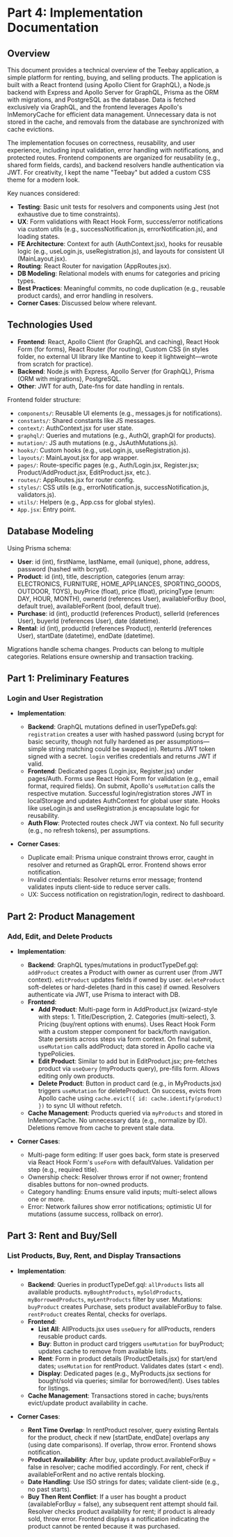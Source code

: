# Part 4: Implementation Documentation

## Overview

This document provides a technical overview of the Teebay application, a simple platform for renting, buying, and selling products. The application is built with a React frontend (using Apollo Client for GraphQL), a Node.js backend with Express and Apollo Server for GraphQL, Prisma as the ORM with migrations, and PostgreSQL as the database. Data is fetched exclusively via GraphQL, and the frontend leverages Apollo's InMemoryCache for efficient data management. Unnecessary data is not stored in the cache, and removals from the database are synchronized with cache evictions.

The implementation focuses on correctness, reusability, and user experience, including input validation, error handling with notifications, and protected routes. Frontend components are organized for reusability (e.g., shared form fields, cards), and backend resolvers handle authentication via JWT. For creativity, I kept the name "Teebay" but added a custom CSS theme for a modern look.

Key nuances considered:
- **Testing**: Basic unit tests for resolvers and components using Jest (not exhaustive due to time constraints).
- **UX**: Form validations with React Hook Form, success/error notifications via custom utils (e.g., successNotification.js, errorNotification.js), and loading states.
- **FE Architecture**: Context for auth (AuthContext.jsx), hooks for reusable logic (e.g., useLogin.js, useRegistration.js), and layouts for consistent UI (MainLayout.jsx).
- **Routing**: React Router for navigation (AppRoutes.jsx).
- **DB Modeling**: Relational models with enums for categories and pricing types.
- **Best Practices**: Meaningful commits, no code duplication (e.g., reusable product cards), and error handling in resolvers.
- **Corner Cases**: Discussed below where relevant.

## Technologies Used

- **Frontend**: React, Apollo Client (for GraphQL and caching), React Hook Form (for forms), React Router (for routing), Custom CSS (in styles folder, no external UI library like Mantine to keep it lightweight—wrote from scratch for practice).
- **Backend**: Node.js with Express, Apollo Server (for GraphQL), Prisma (ORM with migrations), PostgreSQL.
- **Other**: JWT for auth, Date-fns for date handling in rentals.

Frontend folder structure:
- `components/`: Reusable UI elements (e.g., messages.js for notifications).
- `constants/`: Shared constants like JS messages.
- `context/`: AuthContext.jsx for user state.
- `graphql/`: Queries and mutations (e.g., AuthQl, graphQl for products).
- `mutation/`: JS auth mutations (e.g., JsAuthMutations.js).
- `hooks/`: Custom hooks (e.g., useLogin.js, useRegistration.js).
- `layouts/`: MainLayout.jsx for app wrapper.
- `pages/`: Route-specific pages (e.g., Auth/Login.jsx, Register.jsx; Product/AddProduct.jsx, EditProduct.jsx, etc.).
- `routes/`: AppRoutes.jsx for router config.
- `styles/`: CSS utils (e.g., errorNotification.js, successNotification.js, validators.js).
- `utils/`: Helpers (e.g., App.css for global styles).
- `App.jsx`: Entry point.

## Database Modeling

Using Prisma schema:
- **User**: id (int), firstName, lastName, email (unique), phone, address, password (hashed with bcrypt).
- **Product**: id (int), title, description, categories (enum array: ELECTRONICS, FURNITURE, HOME_APPLIANCES, SPORTING_GOODS, OUTDOOR, TOYS), buyPrice (float), price (float), pricingType (enum: DAY, HOUR, MONTH), ownerId (references User), availableForBuy (bool, default true), availableForRent (bool, default true).
- **Purchase**: id (int), productId (references Product), sellerId (references User), buyerId (references User), date (datetime).
- **Rental**: id (int), productId (references Product), renterId (references User), startDate (datetime), endDate (datetime).

Migrations handle schema changes. Products can belong to multiple categories. Relations ensure ownership and transaction tracking.

## Part 1: Preliminary Features

### Login and User Registration

- **Implementation**:
  - **Backend**: GraphQL mutations defined in userTypeDefs.gql: `registration` creates a user with hashed password (using bcrypt for basic security, though not fully hardened as per assumptions—simple string matching could be swapped in). Returns JWT token signed with a secret. `login` verifies credentials and returns JWT if valid.
  - **Frontend**: Dedicated pages (Login.jsx, Register.jsx) under pages/Auth. Forms use React Hook Form for validation (e.g., email format, required fields). On submit, Apollo's `useMutation` calls the respective mutation. Successful login/registration stores JWT in localStorage and updates AuthContext for global user state. Hooks like useLogin.js and useRegistration.js encapsulate logic for reusability.
  - **Auth Flow**: Protected routes check JWT via context. No full security (e.g., no refresh tokens), per assumptions.

- **Corner Cases**:
  - Duplicate email: Prisma unique constraint throws error, caught in resolver and returned as GraphQL error. Frontend shows error notification.
  - Invalid credentials: Resolver returns error message; frontend validates inputs client-side to reduce server calls.
  - UX: Success notification on registration/login, redirect to dashboard.

## Part 2: Product Management

### Add, Edit, and Delete Products

- **Implementation**:
  - **Backend**: GraphQL types/mutations in productTypeDef.gql: `addProduct` creates a Product with owner as current user (from JWT context). `editProduct` updates fields if owned by user. `deleteProduct` soft-deletes or hard-deletes (hard in this case) if owned. Resolvers authenticate via JWT, use Prisma to interact with DB.
  - **Frontend**: 
    - **Add Product**: Multi-page form in AddProduct.jsx (wizard-style with steps: 1. Title/Description, 2. Categories (multi-select), 3. Pricing (buy/rent options with enums). Uses React Hook Form with a custom stepper component for back/forth navigation. State persists across steps via form context. On final submit, `useMutation` calls addProduct; data stored in Apollo cache via typePolicies.
    - **Edit Product**: Similar to add but in EditProduct.jsx; pre-fetches product via `useQuery` (myProducts query), pre-fills form. Allows editing only own products.
    - **Delete Product**: Button in product card (e.g., in MyProducts.jsx) triggers `useMutation` for deleteProduct. On success, evicts from Apollo cache using `cache.evict({ id: cache.identify(product) })` to sync UI without refetch.
  - **Cache Management**: Products queried via `myProducts` and stored in InMemoryCache. No unnecessary data (e.g., normalize by ID). Deletions remove from cache to prevent stale data.

- **Corner Cases**:
  - Multi-page form editing: If user goes back, form state is preserved via React Hook Form's `useForm` with defaultValues. Validation per step (e.g., required title).
  - Ownership check: Resolver throws error if not owner; frontend disables buttons for non-owned products.
  - Category handling: Enums ensure valid inputs; multi-select allows one or more.
  - Error: Network failures show error notifications; optimistic UI for mutations (assume success, rollback on error).

## Part 3: Rent and Buy/Sell

### List Products, Buy, Rent, and Display Transactions

- **Implementation**:
  - **Backend**: Queries in productTypeDef.gql: `allProducts` lists all available products. `myBoughtProducts`, `mySoldProducts`, `myBorrowedProducts`, `myLentProducts` filter by user. Mutations: `buyProduct` creates Purchase, sets product availableForBuy to false. `rentProduct` creates Rental, checks for overlaps.
  - **Frontend**: 
    - **List All**: AllProducts.jsx uses `useQuery` for allProducts, renders reusable product cards.
    - **Buy**: Button in product card triggers `useMutation` for buyProduct; updates cache to remove from available lists.
    - **Rent**: Form in product details (ProductDetails.jsx) for start/end dates; `useMutation` for rentProduct. Validates dates (start < end).
    - **Display**: Dedicated pages (e.g., MyProducts.jsx sections for bought/sold via queries; similar for borrowed/lent). Uses tables for listings.
  - **Cache Management**: Transactions stored in cache; buys/rents evict/update product availability in cache.

- **Corner Cases**:
  - **Rent Time Overlap**: In rentProduct resolver, query existing Rentals for the product, check if new [startDate, endDate] overlaps any (using date comparisons). If overlap, throw error. Frontend shows notification.  
  - **Product Availability**: After buy, update product.availableForBuy = false in resolver; cache modified accordingly. For rent, check if availableForRent and no active rentals blocking.  
  - **Date Handling**: Use ISO strings for dates; validate client-side (e.g., no past starts).  
  - **Buy Then Rent Conflict**: If a user has bought a product (availableForBuy = false), any subsequent rent attempt should fail. Resolver checks product availability for rent; if product is already sold, throw error. Frontend displays a notification indicating the product cannot be rented because it was purchased.
